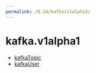 ```yaml
---
permalink: /0.24/kafka/v1alpha1/
---
```


# kafka.v1alpha1



* [kafkaTopic](kafkaTopic.md)
* [kafkaUser](kafkaUser.md)